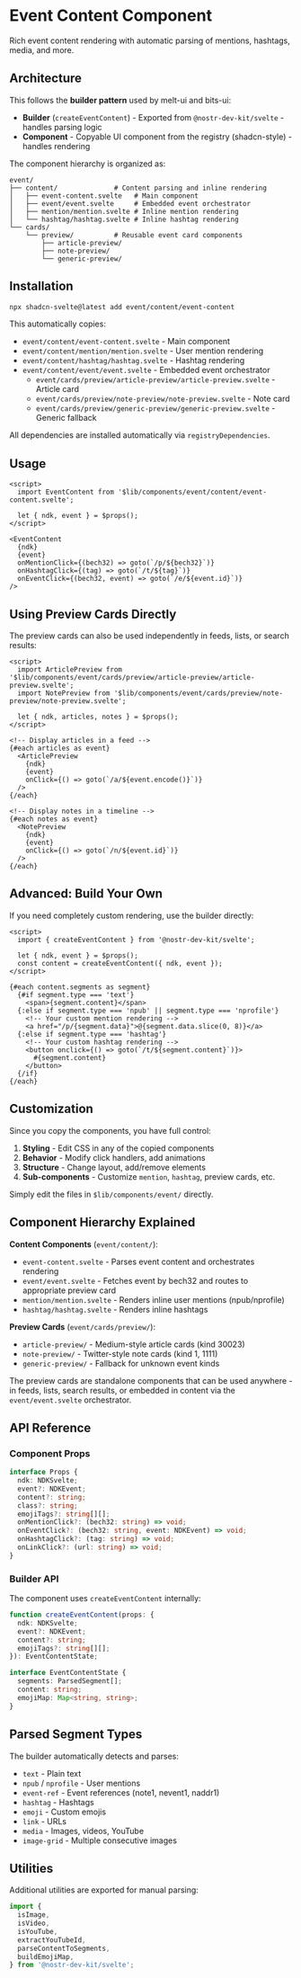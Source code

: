 # Event Content Component

Rich event content rendering with automatic parsing of mentions, hashtags, media, and more.

## Architecture

This follows the **builder pattern** used by melt-ui and bits-ui:

- **Builder** (`createEventContent`) - Exported from `@nostr-dev-kit/svelte` - handles parsing logic
- **Component** - Copyable UI component from the registry (shadcn-style) - handles rendering

The component hierarchy is organized as:
```
event/
├── content/              # Content parsing and inline rendering
│   ├── event-content.svelte   # Main component
│   ├── event/event.svelte     # Embedded event orchestrator
│   ├── mention/mention.svelte # Inline mention rendering
│   └── hashtag/hashtag.svelte # Inline hashtag rendering
└── cards/
    └── preview/          # Reusable event card components
        ├── article-preview/
        ├── note-preview/
        └── generic-preview/
```

## Installation

```bash
npx shadcn-svelte@latest add event/content/event-content
```

This automatically copies:
- `event/content/event-content.svelte` - Main component
- `event/content/mention/mention.svelte` - User mention rendering
- `event/content/hashtag/hashtag.svelte` - Hashtag rendering
- `event/content/event/event.svelte` - Embedded event orchestrator
  - `event/cards/preview/article-preview/article-preview.svelte` - Article card
  - `event/cards/preview/note-preview/note-preview.svelte` - Note card
  - `event/cards/preview/generic-preview/generic-preview.svelte` - Generic fallback

All dependencies are installed automatically via `registryDependencies`.

## Usage

```svelte
<script>
  import EventContent from '$lib/components/event/content/event-content.svelte';

  let { ndk, event } = $props();
</script>

<EventContent
  {ndk}
  {event}
  onMentionClick={(bech32) => goto(`/p/${bech32}`)}
  onHashtagClick={(tag) => goto(`/t/${tag}`)}
  onEventClick={(bech32, event) => goto(`/e/${event.id}`)}
/>
```

## Using Preview Cards Directly

The preview cards can also be used independently in feeds, lists, or search results:

```svelte
<script>
  import ArticlePreview from '$lib/components/event/cards/preview/article-preview/article-preview.svelte';
  import NotePreview from '$lib/components/event/cards/preview/note-preview/note-preview.svelte';

  let { ndk, articles, notes } = $props();
</script>

<!-- Display articles in a feed -->
{#each articles as event}
  <ArticlePreview
    {ndk}
    {event}
    onClick={() => goto(`/a/${event.encode()}`)}
  />
{/each}

<!-- Display notes in a timeline -->
{#each notes as event}
  <NotePreview
    {ndk}
    {event}
    onClick={() => goto(`/n/${event.id}`)}
  />
{/each}
```

## Advanced: Build Your Own

If you need completely custom rendering, use the builder directly:

```svelte
<script>
  import { createEventContent } from '@nostr-dev-kit/svelte';

  let { ndk, event } = $props();
  const content = createEventContent({ ndk, event });
</script>

{#each content.segments as segment}
  {#if segment.type === 'text'}
    <span>{segment.content}</span>
  {:else if segment.type === 'npub' || segment.type === 'nprofile'}
    <!-- Your custom mention rendering -->
    <a href="/p/{segment.data}">@{segment.data.slice(0, 8)}</a>
  {:else if segment.type === 'hashtag'}
    <!-- Your custom hashtag rendering -->
    <button onclick={() => goto(`/t/${segment.content}`)}>
      #{segment.content}
    </button>
  {/if}
{/each}
```

## Customization

Since you copy the components, you have full control:

1. **Styling** - Edit CSS in any of the copied components
2. **Behavior** - Modify click handlers, add animations
3. **Structure** - Change layout, add/remove elements
4. **Sub-components** - Customize `mention`, `hashtag`, preview cards, etc.

Simply edit the files in `$lib/components/event/` directly.

## Component Hierarchy Explained

**Content Components** (`event/content/`):
- `event-content.svelte` - Parses event content and orchestrates rendering
- `event/event.svelte` - Fetches event by bech32 and routes to appropriate preview card
- `mention/mention.svelte` - Renders inline user mentions (npub/nprofile)
- `hashtag/hashtag.svelte` - Renders inline hashtags

**Preview Cards** (`event/cards/preview/`):
- `article-preview/` - Medium-style article cards (kind 30023)
- `note-preview/` - Twitter-style note cards (kind 1, 1111)
- `generic-preview/` - Fallback for unknown event kinds

The preview cards are standalone components that can be used anywhere - in feeds, lists, search results, or embedded in content via the `event/event.svelte` orchestrator.

## API Reference

### Component Props

```ts
interface Props {
  ndk: NDKSvelte;
  event?: NDKEvent;
  content?: string;
  class?: string;
  emojiTags?: string[][];
  onMentionClick?: (bech32: string) => void;
  onEventClick?: (bech32: string, event: NDKEvent) => void;
  onHashtagClick?: (tag: string) => void;
  onLinkClick?: (url: string) => void;
}
```

### Builder API

The component uses `createEventContent` internally:

```ts
function createEventContent(props: {
  ndk: NDKSvelte;
  event?: NDKEvent;
  content?: string;
  emojiTags?: string[][];
}): EventContentState;

interface EventContentState {
  segments: ParsedSegment[];
  content: string;
  emojiMap: Map<string, string>;
}
```

## Parsed Segment Types

The builder automatically detects and parses:

- `text` - Plain text
- `npub` / `nprofile` - User mentions
- `event-ref` - Event references (note1, nevent1, naddr1)
- `hashtag` - Hashtags
- `emoji` - Custom emojis
- `link` - URLs
- `media` - Images, videos, YouTube
- `image-grid` - Multiple consecutive images

## Utilities

Additional utilities are exported for manual parsing:

```ts
import {
  isImage,
  isVideo,
  isYouTube,
  extractYouTubeId,
  parseContentToSegments,
  buildEmojiMap,
} from '@nostr-dev-kit/svelte';
```
